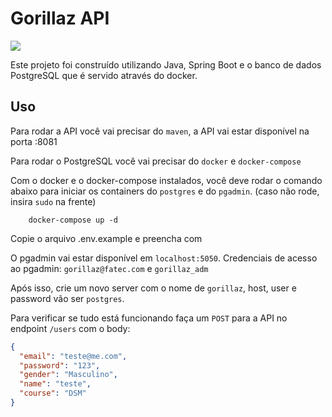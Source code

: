 # Gorillaz API

[![](https://skillicons.dev/icons?i=java,spring,postgresql,docker,docker-compose)](https://skillicons.dev)

Este projeto foi construído utilizando Java, Spring Boot e o banco de dados PostgreSQL que é servido através do docker.

## Uso

Para rodar a API você vai precisar do `maven`, a API vai estar disponível na porta :8081

Para rodar o PostgreSQL você vai precisar do `docker` e `docker-compose`

Com o docker e o docker-compose instalados, você deve rodar o comando abaixo para iniciar os containers do `postgres` e do `pgadmin`.
(caso não rode, insira `sudo` na frente)

```shell
    docker-compose up -d
```

Copie o arquivo .env.example e preencha com 

O pgadmin vai estar disponível em `localhost:5050`.
Credenciais de acesso ao pgadmin: `gorillaz@fatec.com` e `gorillaz_adm`

Após isso, crie um novo server com o nome de `gorillaz`, host, user e password vão ser `postgres`.

Para verificar se tudo está funcionando faça um `POST` para a API no endpoint `/users` com o body:
```json
{
  "email": "teste@me.com",
  "password": "123",
  "gender": "Masculino",
  "name": "teste",
  "course": "DSM"
}
```